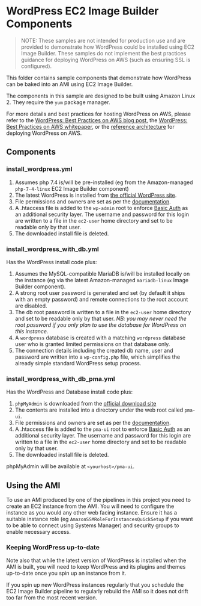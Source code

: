 # WordPress EC2 Image Builder Components

>NOTE: These samples are not intended for production use and are provided to demonstrate how WordPress could be installed using EC2 Image Builder. These samples do not implement the best practices guidance for deploying WordPress on AWS (such as ensuring SSL is configured).

This folder contains sample components that demonstrate how WordPress can be baked into an AMI using EC2 Image Builder. 

The components in this sample are designed to be built using Amazon Linux 2. They require the `yum` package manager. 

For more details and best practices for hosting WordPress on AWS, please refer to the [WordPress: Best Practices on AWS blog post](https://aws.amazon.com/blogs/architecture/wordpress-best-practices-on-aws/), the [WordPress: Best Practices on AWS whitepaper](https://d1.awsstatic.com/whitepapers/wordpress-best-practices-on-aws.pdf), or the [reference architecture](https://github.com/aws-samples/aws-refarch-wordpress) for deploying WordPress on AWS.

## Components

### install_wordpress.yml

1. Assumes php 7.4 is/will be pre-installed (eg from the Amazon-managed `php-7-4-linux` EC2 Image Builder component)
2. The latest WordPress is installed from [the official WordPress site](http://wordpress.org/latest.tar.gz).
3. File permissions and owners are set as per the [documentation](https://wordpress.org/support/article/hardening-wordpress/).
4. A .htaccess file is added to the `wp-admin` root to enforce [Basic Auth](https://en.wikipedia.org/wiki/Basic_access_authentication) as an additional security layer. The username and password for this login are written to a file in the `ec2-user` home directory and set to be readable only by that user.
5. The downloaded install file is deleted.

### install_wordpress_with_db.yml

Has the WordPress install code plus:

1. Assumes the MySQL-compatible MariaDB is/will be installed locally on the instance (eg via the latest Amazon-managed `mariadb-linux` Image Builder component). 
2. A strong root user password is generated and set (by default it ships with an empty password) and remote connections to the root account are disabled. 
3. The db root password is written to a file in the `ec2-user` home directory and set to be readable only by that user. *NB: you may never need the root password if you only plan to use the database for WordPress on this instance.*
4. A `wordpress` database is created with a matching `wordpress` database user who is granted limited permissions on that database only. 
5. The connection details including the created db name, user and password are written into a `wp-config.php` file, which simplifies the already simple standard WordPress setup process.

### install_wordpress_with_db_pma.yml

Has the WordPress and Database install code plus:

1. `phpMyAdmin` is downloaded from the [official download site](https://www.phpmyadmin.net/downloads/phpMyAdmin-latest-all-languages.tar.gz)
2. The contents are installed into a directory under the web root called `pma-ui`.
3. File permissions and owners are set as per the [documentation](https://docs.phpmyadmin.net/en/latest/setup.html#securing-your-phpmyadmin-installation).
4. A .htaccess file is added to the `pma-ui` root to enforce [Basic Auth](https://en.wikipedia.org/wiki/Basic_access_authentication) as an additional security layer. The username and password for this login are written to a file in the `ec2-user` home directory and set to be readable only by that user.
5. The downloaded install file is deleted.

phpMyAdmin will be available at `<yourhost>/pma-ui`. 

## Using the AMI

To use an AMI produced by one of the pipelines in this project you need to create an EC2 instance from the AMI. You will need to configure the instance as you would any other web facing instance. Ensure it has a suitable instance role (eg `AmazonSSMRoleForInstancesQuickSetup` if you want to be able to connect using Systems Manager) and security groups to enable necessary access. 

### Keeping WordPress up-to-date

Note also that while the latest version of WordPress is installed when the AMI is built, you will need to keep WordPress and its plugins and themes up-to-date once you spin up an instance from it. 

If you spin up new WordPress instances regularly that you schedule the EC2 Image Builder pipeline to regularly rebuild the AMI so it does not drift too far from the most recent version.

